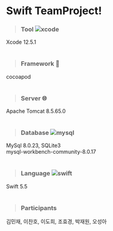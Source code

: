# Swift TeamProject!

> ### Tool  ![xcode](https://img.shields.io/badge/-Xcode-6699FF?style=flat-square&logo=Xcode&logoColor=white)<br>
Xcode 12.5.1 <br>
<br>

> ### Framework 🔧<br>
cocoapod <br>
<br>

> ### Server 🌐<br>
Apache Tomcat 8.5.65.0<br>
<br>

> ### Database  ![mysql](https://img.shields.io/badge/-MySQL-orange?style=flat-square&logo=mysql&logoColor=white)<br>
MySql 8.0.23, SQLite3<br>
mysql-workbench-community-8.0.17<br>
<br>

> ### Language  ![swift](https://img.shields.io/badge/-Swift-yellowgreen?style=flat-square&logo=swift&logoColor=white)<br>
Swift 5.5<br>
<br>

> ### Participants<br>
김민재, 이찬호, 이도희, 조효경, 박재원, 오성아<br>
<br>
